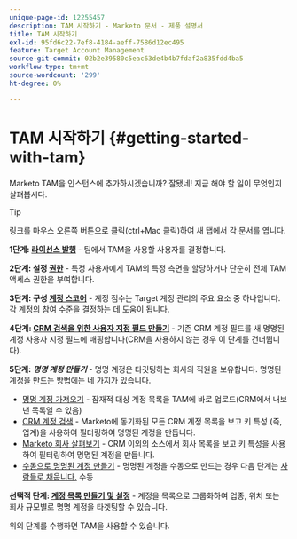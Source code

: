 ```yaml
---
unique-page-id: 12255457
description: TAM 시작하기 - Marketo 문서 - 제품 설명서
title: TAM 시작하기
exl-id: 95fd6c22-7ef8-4184-aeff-7586d12ec495
feature: Target Account Management
source-git-commit: 02b2e39580c5eac63de4b4b7fdaf2a835fdd4ba5
workflow-type: tm+mt
source-wordcount: '299'
ht-degree: 0%

---
```


# TAM 시작하기 {#getting-started-with-tam}

Marketo TAM을 인스턴스에 추가하시겠습니까? 잘됐네! 지금 해야 할 일이 무엇인지 살펴봅시다.

>[!TIP]
>
>링크를 마우스 오른쪽 버튼으로 클릭(ctrl+Mac 클릭)하여 새 탭에서 각 문서를 엽니다.

**1단계: [라이선스 발행](/help/marketo/product-docs/target-account-management/setup-tam/issue-a-license.md)** - 팀에서 TAM을 사용할 사용자를 결정합니다.

**2단계: 설정 [권한](/help/marketo/product-docs/target-account-management/setup-tam/permissions.md)** - 특정 사용자에게 TAM의 특정 측면을 할당하거나 단순히 전체 TAM 액세스 권한을 부여합니다.

**3단계: 구성 [계정 스코어](/help/marketo/product-docs/target-account-management/setup-tam/account-score.md)** - 계정 점수는 Target 계정 관리의 주요 요소 중 하나입니다. 각 계정의 참여 수준을 결정하는 데 도움이 됩니다.

**4단계: [CRM 검색을 위한 사용자 지정 필드 만들기](/help/marketo/product-docs/target-account-management/setup-tam/create-a-custom-field-for-crm-discovery.md)** - 기존 CRM 계정 필드를 새 명명된 계정 사용자 지정 필드에 매핑합니다(CRM을 사용하지 않는 경우 이 단계를 건너뜁니다).

**5단계:** **_명명 계정 만들기_** - 명명 계정은 타깃팅하는 회사의 직원을 보유합니다. 명명된 계정을 만드는 방법에는 네 가지가 있습니다.

* [명명 계정 가져오기](/help/marketo/product-docs/target-account-management/target/named-accounts/import-named-accounts.md) - 잠재적 대상 계정 목록을 TAM에 바로 업로드(CRM에서 내보낸 목록일 수 있음)
* [CRM 계정 검색](/help/marketo/product-docs/target-account-management/target/named-accounts/discover-accounts.md#discover-crm-accounts) - Marketo에 동기화된 모든 CRM 계정 목록을 보고 키 특성 (즉, 업계)을 사용하여 필터링하여 명명된 계정을 만듭니다.
* [Marketo 회사 살펴보기](/help/marketo/product-docs/target-account-management/target/named-accounts/discover-accounts.md#discover-marketo-companies) - CRM 이외의 소스에서 회사 목록을 보고 키 특성을 사용하여 필터링하여 명명된 계정을 만듭니다.
* [수동으로 명명된 계정 만들기](/help/marketo/product-docs/target-account-management/target/named-accounts/create-a-named-account.md) - 명명된 계정을 수동으로 만드는 경우 다음 단계는 [사람들로 채웁니다.](/help/marketo/product-docs/target-account-management/target/named-accounts/add-people-to-a-named-account.md) 수동

**선택적 단계: [계정 목록 만들기 및 설정](/help/marketo/product-docs/target-account-management/target/account-lists.md#create-a-new-account-list)** - 계정을 목록으로 그룹화하여 업종, 위치 또는 회사 규모별로 명명 계정을 타겟팅할 수 있습니다.

위의 단계를 수행하면 TAM을 사용할 수 있습니다.
